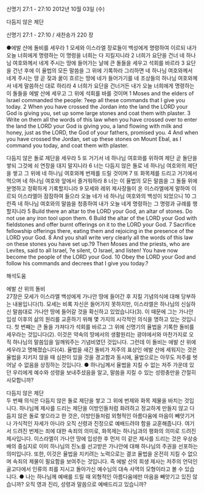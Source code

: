 신명기 27:1 - 27:10 
2012년 10월 03일 (수)

다듬지 않은 제단



신명기 27:1 - 27:10 / 새찬송가 220 장


●에발 산에 돌비를 세우라
1 모세와 이스라엘 장로들이 백성에게 명령하여 이르되 내가 오늘 너희에게 명령하는 이 명령을 너희는 다 지킬지니라 2 너희가 요단을 건너 네 하나님 여호와께서 네게 주시는 땅에 들어가는 날에 큰 돌들을 세우고 석회를 바르라 3 요단을 건넌 후에 이 율법의 모든 말씀을 그 위에 기록하라 그리하면 네 하나님 여호와께서 네게 주시는 땅 곧 젖과 꿀이 흐르는 땅에 네가 들어가기를 네 조상들의 하나님 여호와께서 네게 말씀하신 대로 하리라 4 너희가 요단을 건너거든 내가 오늘 너희에게 명령하는 이 돌들을 에발 산에 세우고 그 위에 석회를 바를 것이며
1 Moses and the elders of Israel commanded the people: ?eep all these commands that I give you today. 2 When you have crossed the Jordan into the land the LORD your God is giving you, set up some large stones and coat them with plaster. 3 Write on them all the words of this law when you have crossed over to enter the land the LORD your God is giving you, a land flowing with milk and honey, just as the LORD, the God of your fathers, promised you. 4 And when you have crossed the Jordan, set up these stones on Mount Ebal, as I command you today, and coat them with plaster.

다듬지 않은 돌로 제단을 세우라
5 또 거기서 네 하나님 여호와를 위하여 제단 곧 돌단을 쌓되 그것에 쇠 연장을 대지 말지니라 6 너는 다듬지 않은 돌로 네 하나님 여호와의 제단을 쌓고 그 위에 네 하나님 여호와께 번제를 드릴 것이며 7 또 화목제를 드리고 거기에서 먹으며 네 하나님 여호와 앞에서 즐거워하라 8 너는 이 율법의 모든 말씀을 그 돌들 위에 분명하고 정확하게 기록할지니라 9 모세와 레위 제사장들이 온 이스라엘에게 말하여 이르되 이스라엘아 잠잠하여 들으라 오늘 네가 네 하나님 여호와의 백성이 되었으니 10 그런즉 네 하나님 여호와의 말씀을 청종하여 내가 오늘 네게 명령하는 그 명령과 규례를 행할지니라
5 Build there an altar to the LORD your God, an altar of stones. Do not use any iron tool upon them. 6 Build the altar of the LORD your God with fieldstones and offer burnt offerings on it to the LORD your God. 7 Sacrifice fellowship offerings there, eating them and rejoicing in the presence of the LORD your God. 8 And you shall write very clearly all the words of this law on these stones you have set up.?9 Then Moses and the priests, who are Levites, said to all Israel, ?e silent, O Israel, and listen! You have now become the people of the LORD your God. 10 Obey the LORD your God and follow his commands and decrees that I give you today.?

해석도움





에발 산 위의 돌비  
27장은 모세가 이스라엘 백성에게 가나안 땅에 들어간 후 지킬 기념의식에 대해 당부하는 내용입니다(1). 모세는 비록 자신은 들어가지 못하지만, 이스라엘은 하나님의 신실하신 말씀대로 가나안 땅에 들어갈 것을 확신하고 있었습니다(3). 이 때문에 그는 가나안 입성 이후의 삶의 원리를 교훈하기 위해 몇 가지의 시각적인 의식을 명하고 있는 것입니다. 첫 번째는 큰 돌을 가져다가 석회를 바르고 그 위에 신명기의 율법을 기록한 돌비를 세우라는 것입니다(2). 이것은 약속의 땅에서의 생활원리는 광야에서와 마찬가지로 오직 하나님의 말씀임을 일깨워주는 기념비였던 것입니다. 그런데 이 돌비는 에발 산 위에 세우라고 명해졌습니다(4). 율법을 새긴 돌비가 저주의 표상인 에발 산에 세워지는 것은 율법을 지키지 않을 때 심판이 있을 것을 경고함과 동시에, 율법으로는 아무도 저주를 벗어날 수 없음을 상징하는 것입니다.
● 하나님께서 율법을 지킬 수 없는 저주 가운데 있던 우리에게 예수와 성령을 보내주셨음을 알고, 말씀을 지킬 수 있는 성령충만을 간절히 사모합니까?

다듬지 않은 제단  
두 번째 의식은 다듬지 않은 돌로 제단을 쌓고 그 위에 번제와 화목 제물을 바치는 것입니다. 하나님께 제사를 드리는 제단을 이방인들처럼 화려하고 정교하게 만들지 않고 다듬지 않은 돌로 쌓으라고 한 것은, 이방인들처럼 외형적인 아름다움에 마음이 빼앗기거나 가식적인 자세가 아니라 오직 신령과 진정으로 예배드려야 함을 교훈해줍니다. 여기서 드려진 번제는 죄에 대한 속죄의 의미로, 화목제는 하나님과의 평화의 의미로 드려진 제사입니다. 이스라엘이 가나안 땅에 입성한 후 먼저 이 같은 제사를 드리는 것은 우상숭배의 중심지로 이미 하나님의 진노를 선고받은 가나안에 대해 하나님의 주권을 선포하는 의미입니다. 또한, 이것은 율법을 지키려는 노력으로는 결코 율법을 온전히 지킬 수 없으며 속죄의 제물이 필요함을 보여주는 것입니다. 즉 에발 산의 희생 제사는 저주의 언덕인 골고다에서 인류의 죄를 지시고 돌아가신 예수님의 대속 사역의 모형이라고 볼 수 있습니다.
● 나는 하나님께 예배를 드릴 때 외형적인 아름다움에만 마음을 빼앗기고 있진 않습니까? 오직 영과 진리, 성령과 말씀으로 예배드리고 있습니까?
